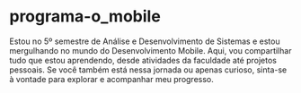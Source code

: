 # programa-o_mobile
Estou no 5º semestre de Análise e Desenvolvimento de Sistemas e estou mergulhando no mundo do Desenvolvimento Mobile. Aqui, vou compartilhar tudo que estou aprendendo, desde atividades da faculdade até projetos pessoais. Se você também está nessa jornada ou apenas curioso, sinta-se à vontade para explorar e acompanhar meu progresso.

